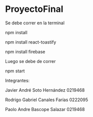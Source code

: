 # ProyectoFinal

Se debe correr en la terminal 






npm install






npm install react-toastify



npm install firebase

Luego se debe de correr







npm start





Integrantes:






Javier André Soto Hernández 0219468






Rodrigo Gabriel Canales Farías 0222095







Paolo Andre Bascope Salazar 0219468


